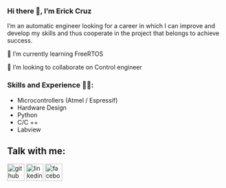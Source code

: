 ### Hi there 👋, I’m Erick Cruz
I’m an automatic engineer looking for a career in which I can improve and develop my skills and thus cooperate in the project that belongs to achieve success.

🌱 I’m currently learning FreeRTOS 

👯 I’m looking to collaborate on Control engineer

### Skills and Experience 👨‍💻: 
- Microcontrollers (Atmel / Espressif)
- Hardware Design
- Python 
- C/C ++
- Labview

## Talk with me:
[<img src='https://cdn.jsdelivr.net/npm/simple-icons@3.0.1/icons/github.svg' alt='github' height='40'>](https://github.com/ErickXHdez)     [<img src='https://cdn.jsdelivr.net/npm/simple-icons@3.0.1/icons/linkedin.svg' alt='linkedin' height='40'>](https://www.linkedin.com/in/ErickXHdez)     [<img src='https://cdn.jsdelivr.net/npm/simple-icons@3.0.1/icons/facebook.svg' alt='facebook' height='40'>](https://www.facebook.com/ErickCruz)  

